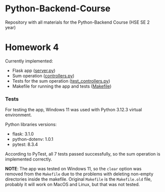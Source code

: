 # Python-Backend-Course
Repository with all materials for the Python-Backend Course (HSE SE 2 year)

# Homework 4
Currently implemented:
- Flask app ([server.py](./homework-4/project/server.py))
- Sum operation ([controllers.py](./homework-4/project/controllers.py))
- Tests for the sum operation ([test_controllers.py](./homework-4/project/test_controllers.py))
- Makefile for running the app and tests ([Makefile](./homework-4/project/Makefile))

### Tests

For testing the app, Windows 11 was used with Python 3.12.3 virtual environment.

Python libraries versions:
- flask: 3.1.0
- python-dotenv: 1.0.1
- pytest: 8.3.4

According to PyTest, all 7 tests passed successfully, so the sum operation is implemented correctly.

**NOTE**: The app was tested on Windows 11, so the `clear` option was removed from the `Makefile` due to the problems with deleting non-empty directories inside the makefile. Original `Makefile` is the `Makefile.old` file, probably it will work on MacOS and Linux, but that was not tested.